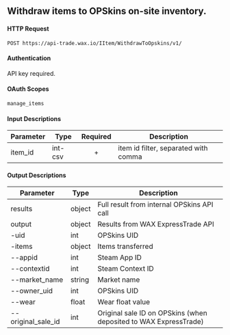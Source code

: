 ## Withdraw items to OPSkins on-site inventory.

#### HTTP Request

`POST https://api-trade.wax.io/IItem/WithdrawToOpskins/v1/`

#### Authentication

API key required.

#### OAuth Scopes
`manage_items`

#### Input Descriptions

Parameter | Type | Required   | Description
--------- | -----| :--------: | -----------
item_id| int-csv | + | item id filter, separated with comma

#### Output Descriptions
Parameter | Type | Description
--------- | ---- | -----------
results | object | Full result from internal OPSkins API call
output | object | Results from WAX ExpressTrade API
-uid | int | OPSkins UID
-items | object | Items transferred
--appid | int | Steam App ID
--contextid | int | Steam Context ID
--market_name | string | Market name
--owner_uid | int | OPSkins UID
--wear | float | Wear float value
--original_sale_id | int | Original sale ID on OPSkins (when deposited to WAX ExpressTrade)
